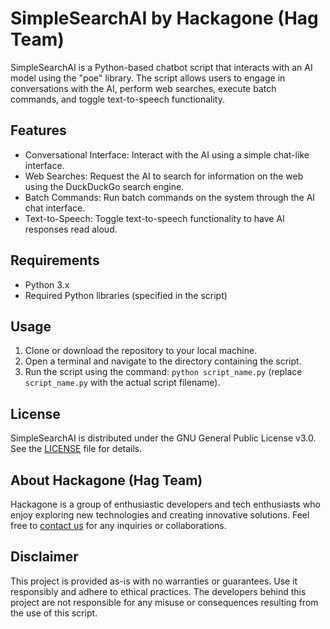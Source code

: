 # SimpleSearchAI by Hackagone (Hag Team)

SimpleSearchAI is a Python-based chatbot script that interacts with an AI model using the "poe" library. The script allows users to engage in conversations with the AI, perform web searches, execute batch commands, and toggle text-to-speech functionality.

## Features

- Conversational Interface: Interact with the AI using a simple chat-like interface.
- Web Searches: Request the AI to search for information on the web using the DuckDuckGo search engine.
- Batch Commands: Run batch commands on the system through the AI chat interface.
- Text-to-Speech: Toggle text-to-speech functionality to have AI responses read aloud.

## Requirements

- Python 3.x
- Required Python libraries (specified in the script)

## Usage

1. Clone or download the repository to your local machine.
2. Open a terminal and navigate to the directory containing the script.
3. Run the script using the command: `python script_name.py` (replace `script_name.py` with the actual script filename).

## License

SimpleSearchAI is distributed under the GNU General Public License v3.0. See the [LICENSE](LICENSE) file for details.

## About Hackagone (Hag Team)

Hackagone is a group of enthusiastic developers and tech enthusiasts who enjoy exploring new technologies and creating innovative solutions. Feel free to [contact us](mailto:contact@hackagone.com) for any inquiries or collaborations.

## Disclaimer

This project is provided as-is with no warranties or guarantees. Use it responsibly and adhere to ethical practices. The developers behind this project are not responsible for any misuse or consequences resulting from the use of this script.
